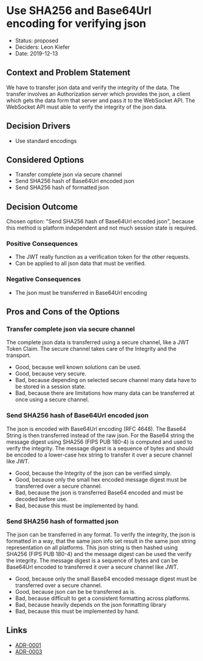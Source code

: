 # Use SHA256 and Base64Url encoding for verifying json

* Status: proposed
* Deciders: Leon Kiefer
* Date: 2019-12-13

## Context and Problem Statement

We have to transfer json data and verify the integrity of the data.
The transfer involves an Authorization server which provides the json, a client which gets the data form that server and pass it to the WebSocket API.
The WebSocket API must able to verify the integrity of the json data.

## Decision Drivers <!-- optional -->

* Use standard encodings

## Considered Options

* Transfer complete json via secure channel
* Send SHA256 hash of Base64Url encoded json
* Send SHA256 hash of formatted json

## Decision Outcome

Chosen option: "Send SHA256 hash of Base64Url encoded json", because this method is platform independent and not much session state is required.

### Positive Consequences <!-- optional -->

* The JWT really function as a verification token for the other requests.
* Can be applied to all json data that must be verified.

### Negative Consequences <!-- optional -->

* The json must be transferred in Base64Url encoding

## Pros and Cons of the Options <!-- optional -->

### Transfer complete json via secure channel

The complete json data is transferred using a secure channel, like a JWT Token Claim.
The secure channel takes care of the Integrity and the transport.

* Good, because well known solutions can be used.
* Good, because very secure.
* Bad, because depending on selected secure channel many data have to be stored in a session state.
* Bad, because there are limitations how many data can be transferred at once using a secure channel.

### Send SHA256 hash of Base64Url encoded json

The json is encoded with Base64Url encoding (RFC 4648).
The Base64 String is then transferred instead of the raw json.
For the Base64 string the message digest using SHA256 (FIPS PUB 180-4) is computed and used to verify the integrity.
The message digest is a sequence of bytes and should be encoded to a lower-case hex string to transfer it over a secure channel like JWT.

* Good, because the Integrity of the json can be verified simply.
* Good, because only the small hex encoded message digest must be transferred over a secure channel.
* Bad, because the json is transferred Base64 encoded and must be decoded before use.
* Bad, because this must be implemented by hand.

### Send SHA256 hash of formatted json

The json can be transferred in any format.
To verify the integrity, the json is formatted in a way, that the same json info set result in the same json string representation on all platforms.
This json string is then hashed using SHA256 (FIPS PUB 180-4) and the message digest can be used the verify the integrity.
The message digest is a sequence of bytes and can be Base64Url encoded to transferred it over a secure channel like JWT.

* Good, because only the small Base64 encoded message digest must be transferred over a secure channel.
* Good, because json can be be transferred as is.
* Bad, because difficult to get a consistent formatting across platforms.
* Bad, because heavily depends on the json formatting library
* Bad, because this must be implemented by hand.

## Links <!-- optional -->

* [ADR-0001](0001-use-json-web-tokens.md)
* [ADR-0003](0003-transfere-hash-in-jwt-claim.md)
